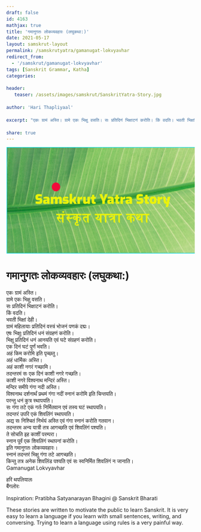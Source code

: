```yaml
---
draft: false
id: 4163    
mathjax: true    
title: 'गमानुगतः लोकव्यवहारः (लघुकथा:)'    
date: 2021-05-17    
layout: samskrut-layout 
permalink: /samskrutyatra/gamanugat-lokvyavhar
redirect_from: 
  - '/samskrut/gamanugat-lokvyavhar'
tags: [Sanskrit Grammar, Katha]    
categories:    
    
header:    
   teaser: /assets/images/samskrut/SanskritYatra-Story.jpg    
    
author: 'Hari Thapliyaal'    
    
excerpt: "एकः ग्रामं अस्ति। ग्रामे एकः भिक्षु वसति। सः प्रतिदिनं भिक्षाटनं करोति। किं वदति। भवती भिक्षां देही। ग्रामं महिलायाः प्रतिदिनं वस्त्रं भोजनं पणकं दद्मः। एषः भिक्षुः प्रतिदिनं धनं संग्रहणं करोति। भिक्षु प्रतिदिनं धनं आनयति एवं घटे संग्रहणं करोति। एक दिनं घटं"
    
share: true    
---
```

![](/assets/images/samskrut/SanskritYatra-Story.jpg)    
    
# गमानुगतः लोकव्यवहारः (लघुकथा:)    
    
एकः ग्रामं अस्ति।    
ग्रामे एकः भिक्षु वसति।    
सः प्रतिदिनं भिक्षाटनं करोति।    
किं वदति।    
भवती भिक्षां देही।    
ग्रामं महिलायाः प्रतिदिनं वस्त्रं भोजनं पणकं दद्मः।    
एषः भिक्षुः प्रतिदिनं धनं संग्रहणं करोति।    
भिक्षु प्रतिदिनं धनं आनयति एवं घटे संग्रहणं करोति।    
एक दिनं घटं पूर्णं भवति।    
अहं किम करोमि इति पृच्छतु।    
अहं धार्मिकः अस्ति।    
अहं काशी नगरं गच्छामि।    
तदन्तरमं सः एक दिनं काशी नगरे गच्छति।    
काशी नगरे विश्वनाथ मन्दिरं अस्ति।    
मन्दिर समीपे गंगा नदी अस्ति।    
विश्वनाथ दर्शनार्थं प्रथमं गंगा नदीं स्नानं करोमि इति चिन्तयति।    
परन्तु धनं कुत्र स्थापयति।    
सः गंगा तटे एकं गर्तः निर्मितवान एवं तस्य घटं स्थापयति।    
तदन्तरं उपरि एकं शिवलिंगं स्थापयति।    
अद्य सः निश्चितं निर्भयं अस्ति एवं गंगा स्नानं करोति गतवान।    
तदन्तरम अन्य यात्री तत्र आगच्छति एवं शिवलिंगं पश्यति।    
ते सोचति इह काशीं परम्परा।    
स्नान पूर्वं एक शिवलिंगं स्थापनां करोति।    
इति गमानुगतः लोकव्यवहारः।    
स्नानं तदन्तरं भिक्षु गंगा तटे आगच्छति।    
किन्तु तत्र अनेक शिवलिंड पश्यति एवं सः स्वनिर्मित शिवलिंगं न जानाति।    
Gamanugat Lokvyavhar    
    
हरि थपलियालः    
बैंगलोरः    
    
Inspiration: Pratibha Satyanarayan Bhagini @ Sanskrit Bharati    
    
These stories are written to motivate the public to learn Sanskrit. It is very easy to learn a language if you learn with small sentences, writing, and conversing. Trying to learn a language using rules is a very painful way.    
    
